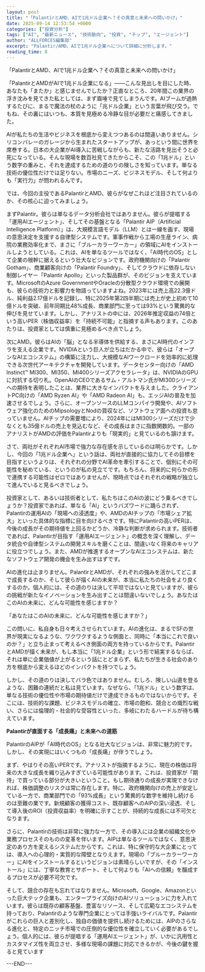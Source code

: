 ```yaml
---
layout: post
title: "「PalantirとAMD、AIで1兆ドル企業へ？その真意と未来への問いかけ」"
date: 2025-09-14 12:53:54 +0000
categories: ["投資分析"]
tags: ["AI", "最新ニュース", "技術動向", "投資", "チップ", "エージェント"]
author: "ALLFORCES編集部"
excerpt: "Palantir/AMD、AIで1兆ドル企業へについて詳細に分析します。"
reading_time: 8
---
```


「PalantirとAMD、AIで1兆ドル企業へ？その真意と未来への問いかけ」

「PalantirとAMDがAIで1兆ドル企業になる」――こんな見出しを目にした時、あなたも「またか」と感じませんでしたか？正直なところ、20年間この業界の浮き沈みを見てきた私としては、まず眉唾で見てしまうんです。AIブームが過熱するたびに、まるで魔法の杖のように「兆ドル企業」という言葉が飛び交う。でもね、その裏にはいつも、本質を見極める冷静な目が必要だと痛感してきました。

AIが私たちの生活やビジネスを根底から変えつつあるのは間違いありません。シリコンバレーのガレージから生まれたスタートアップが、あっという間に世界を席巻する。日本の大企業がAI導入に苦戦しながらも、新たな活路を見出そうと必死になっている。そんな現場を数百社見てきたからこそ、この「1兆ドル」という数字の重みと、それを達成するための道のりの険しさを知っています。単なる技術の優位性だけでは足りない。市場のニーズ、ビジネスモデル、そして何よりも「実行力」が問われるんです。

では、今回の主役であるPalantirとAMD、彼らがなぜこれほど注目されているのか、その核心に迫ってみましょう。

まずPalantir。彼らは単なるデータ分析会社ではありません。彼らが提唱する「運用AIエージェント」、そしてその基盤となる「Palantir AIP（Artificial Intelligence Platform）」は、大規模言語モデル（LLM）とは一線を画す、現場の意思決定を支援する自律型システムです。軍事作戦から工場の生産ライン、病院の業務効率化まで、まさに「ブルーカラーワーカー」の領域にAIをインストールしようとしている。これは、AIを単なるツールではなく、「AI時代のOS」として企業の根幹に据えるという壮大なビジョンです。政府機関向けの「Palantir Gotham」、商業顧客向けの「Palantir Foundry」、そしてクラウドに依存しない制御レイヤー「Palantir Apollo」といった製品群が、そのビジョンを支えています。MicrosoftのAzure GovernmentやOracleの分散型クラウド環境での展開も、彼らの技術力と影響力を物語っていますよね。2023年には売上高22.3億ドル、純利益2.17億ドルを記録し、特に2025年第2四半期には売上が史上初めて10億ドルを突破、前年同期比48%成長、商業部門に至っては93%という驚異的な伸びを見せています。しかし、アナリストの中には、2026年推定収益の74倍という高いPER（株価収益率）を「持続不可能」と指摘する声もあります。このあたりは、投資家としては慎重に見極めるべき点でしょう。

次にAMD。彼らはAIの「脳」となる半導体を供給する、まさにAI時代のインフラを支える企業です。NVIDIAという巨人が立ちはだかる中で、彼らは「オープンなAIエコシステム」の構築に注力し、大規模なAIワークロードを効率的に処理できる次世代アーキテクチャを開発しています。データセンター向けの「AMD Instinct™ MI300、MI350、MI400シリーズアクセラレータ」は、NVIDIAのGPUに対抗する切り札。OpenAIのCEOであるサム・アルトマン氏がMI300シリーズへの期待を表明したことは、業界に大きなインパクトを与えました。クライアントPC向けの「AMD Ryzen AI」や「AMD Radeon AI」も、エッジAIの普及を加速させるでしょう。さらに、オープンソースのLLMコンパイラ開発や、AIソフトウェア強化のためのMipsologyとNodの買収など、ソフトウェア面への投資も怠っていません。AIチップの需要増により、2024年にはMI300シリーズだけで少なくとも35億ドルの売上を見込むなど、その成長はまさに指数関数的。一部のアナリストがAMDの評価をPalantirよりも「現実的」と見ているのも頷けます。

さて、両社がそれぞれAI市場で強力な存在感を示しているのは明らかです。しかし、今回の「1兆ドル企業へ」という話は、両社が直接的に協力してその目標を目指すというよりは、それぞれの分野でAI革命を牽引することで、個別にその可能性を秘めている、というのが私の見立てです。もちろん、将来的に何らかの形で連携する可能性はゼロではありませんが、現時点ではそれぞれの戦略が独立して進んでいると見るべきでしょう。

投資家として、あるいは技術者として、私たちはこのAIの波にどう乗るべきでしょうか？投資家であれば、単なる「AI」というバズワードに踊らされず、Palantirの運用AIの「現場への浸透度」や、AMDのAIチップの「市場シェア拡大」といった具体的な指標に目を向けるべきです。特にPalantirの高いPERは、今後の成長がその期待値を上回るかどうか、冷静な判断が求められます。技術者であれば、Palantirが目指す「運用AIエージェント」の概念を深く理解し、データ統合や自律型システムの開発スキルを磨くことは、間違いなく将来のキャリアに役立つでしょう。また、AMDが推進するオープンなAIエコシステムは、新たなソフトウェア開発の機会を生み出すはずです。

AIの進化は止まりません。PalantirとAMDが、それぞれの強みを活かしてどこまで成長するのか、そして彼らが描くAIの未来が、本当に私たちの社会をより良くするのか。個人的には、その道のりは決して平坦ではないと見ていますが、彼らの挑戦が新たなイノベーションを生み出すことは間違いないでしょう。あなたはこのAIの未来に、どんな可能性を感じますか？

「あなたはこのAIの未来に、どんな可能性を感じますか？」

この問いに、私自身も日々考えさせられています。AIの進化は、まるでSFの世界が現実になるような、ワクワクするような側面と、同時に「本当にこれで良いのか？」と立ち止まって考えるべき側面の両方を持っているからです。PalantirとAMDが描く未来が、もし本当に「1兆ドル企業」という形で結実するならば、それは単に企業価値が上がるという話にとどまらず、私たちが生きる社会のあり方を根底から変えるほどのインパクトを持つでしょう。

しかし、その道のりは決してバラ色ではありません。むしろ、険しい山道を登るような、困難の連続だと私は見ています。なぜなら、「1兆ドル」という数字は、単なる技術の優位性や市場の期待値だけで達成できるものではないからです。そこには、技術的な課題、ビジネスモデルの確立、市場の飽和、競合との熾烈な戦い、さらには倫理的・社会的な受容性といった、多岐にわたるハードルが待ち構えています。

**Palantirが直面する「成長痛」と未来への道筋**

PalantirのAIPが「AI時代のOS」となる壮大なビジョンは、非常に魅力的です。しかし、その実現にはいくつもの「成長痛」が伴うでしょう。

まず、やはりその高いPERです。アナリストが指摘するように、現在の株価は将来の大きな成長を織り込みすぎている可能性があります。これは、投資家が「期待」で買っている部分が大きいということ。もし期待通りの成長が実現できなければ、株価調整のリスクは常に存在します。特に、政府機関向けの売上が安定している一方で、商業部門での「93%成長」という驚異的な数字を維持し続けるのは至難の業です。新規顧客の獲得コスト、既存顧客へのAIPの深い浸透、そして導入後のROI（投資収益率）を明確に示すことが、持続的な成長には不可欠となります。

さらに、Palantirの技術は非常に強力な一方で、その導入には企業の組織文化や業務プロセスそのものの変革を伴います。AIPは単なるツールではなく、意思決定のあり方を変えるシステムだからです。これは、特に保守的な大企業にとっては、導入への心理的・実質的な障壁となりえます。現場の「ブルーカラーワーカー」にAIをインストールするというビジョンは素晴らしいですが、その「インストール」には、丁寧な教育とサポート、そして何よりも「AIへの信頼」を醸成するプロセスが必要不可欠です。

そして、競合の存在も忘れてはなりません。Microsoft、Google、Amazonといった巨大テック企業も、エンタープライズ向けのAIソリューションに力を入れています。彼らは既存の顧客基盤、豊富なリソース、そして広範なエコシステムを持っており、Palantirのような専門企業にとっては手強いライバルです。Palantirがこれらの巨人と差別化し、独自の価値を提供し続けるためには、AIPのさらなる進化と、特定のニッチ市場での圧倒的な優位性を確立していく必要があるでしょう。個人的には、彼らが提唱する「運用AIエージェント」が、いかに汎用性とカスタマイズ性を両立させ、多様な現場の課題に対応できるかが、今後の鍵を握ると見ています

---END---